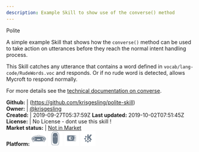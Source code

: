 ```yaml
---
description: Example Skill to show use of the converse() method
---
```

Polite

A simple example Skill that shows how the `converse()` method can be used to take action on utterances before they reach the normal intent handling process.

This Skill catches any utterance that contains a word defined in `vocab/lang-code/RudeWords.voc` and responds. Or if no rude word is detected, allows Mycroft to respond normally.

For more details see the [technical documentation on converse](https://mycroft-core.readthedocs.io/en/latest/source/mycroft.html?highlight=converse#mycroft.MycroftSkill.converse).

**Github:** | (https://github.com/krisgesling/polite-skill)  
**Owner:** | [@krisgesling](https://github.com/krisgesling)  
**Created:** | 2019-09-27T05:37:59Z  **Last updated:** 2019-10-02T07:51:45Z  
**License:** | No License - dont use this skill !  
**Market status:** | [Not in Market](https://market.mycroft.ai/skill/)  
**Platform:**   ![](.gitbook/assets/mark-1-icon.png)  ![](.gitbook/assets/mark-2-icon.png)  ![](.gitbook/assets/picroft-icon.png)  ![](.gitbook/assets/kde.png)   
